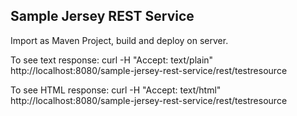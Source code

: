 Sample Jersey REST Service
---

Import as Maven Project, build and deploy on server.

To see text response:
curl -H "Accept: text/plain" http://localhost:8080/sample-jersey-rest-service/rest/testresource

To see HTML response:
curl -H "Accept: text/html" http://localhost:8080/sample-jersey-rest-service/rest/testresource
